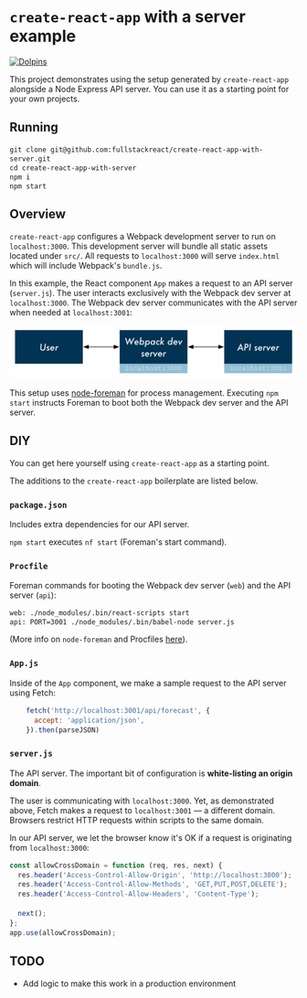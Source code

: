 # `create-react-app` with a server example

 [![Dolpins](https://cdn.rawgit.com/fullstackio/cq/master/doc/readme/dolphins-badge-ff00ff.svg)](https://www.fullstackreact.com)

This project demonstrates using the setup generated by `create-react-app` alongside a Node Express API server. You can use it as a starting point for your own projects.

## Running

```
git clone git@github.com:fullstackreact/create-react-app-with-server.git
cd create-react-app-with-server
npm i
npm start
```

## Overview

`create-react-app` configures a Webpack development server to run on `localhost:3000`. This development server will bundle all static assets located under `src/`. All requests to `localhost:3000` will serve `index.html` which will include Webpack's `bundle.js`.

In this example, the React component `App` makes a request to an API server (`server.js`). The user interacts exclusively with the Webpack dev server at `localhost:3000`. The Webpack dev server communicates with the API server when needed at `localhost:3001`:

![Flow diagram](./flow-diagram.png)

This setup uses [node-foreman](https://github.com/strongloop/node-foreman) for process management. Executing `npm start` instructs Foreman to boot both the Webpack dev server and the API server.

## DIY

You can get here yourself using `create-react-app` as a starting point.

The additions to the `create-react-app` boilerplate are listed below.

### `package.json`

Includes extra dependencies for our API server.

`npm start` executes `nf start` (Foreman's start command).

### `Procfile`

Foreman commands for booting the Webpack dev server (`web`) and the API server (`api`):

```
web: ./node_modules/.bin/react-scripts start
api: PORT=3001 ./node_modules/.bin/babel-node server.js
```

(More info on `node-foreman` and Procfiles [here](https://github.com/strongloop/node-foreman)).

### `App.js`

Inside of the `App` component, we make a sample request to the API server using Fetch:

```javascript
    fetch('http://localhost:3001/api/forecast', {
      accept: 'application/json',
    }).then(parseJSON)
```

### `server.js`

The API server. The important bit of configuration is **white-listing an origin domain**.

The user is communicating with `localhost:3000`. Yet, as demonstrated above, Fetch makes a request to `localhost:3001` — a different domain. Browsers restrict HTTP requests within scripts to the same domain.

In our API server, we let the browser know it's OK if a request is originating from `localhost:3000`:

```javascript
const allowCrossDomain = function (req, res, next) {
  res.header('Access-Control-Allow-Origin', 'http://localhost:3000');
  res.header('Access-Control-Allow-Methods', 'GET,PUT,POST,DELETE');
  res.header('Access-Control-Allow-Headers', 'Content-Type');

  next();
};
app.use(allowCrossDomain);
```

## TODO

* Add logic to make this work in a production environment
